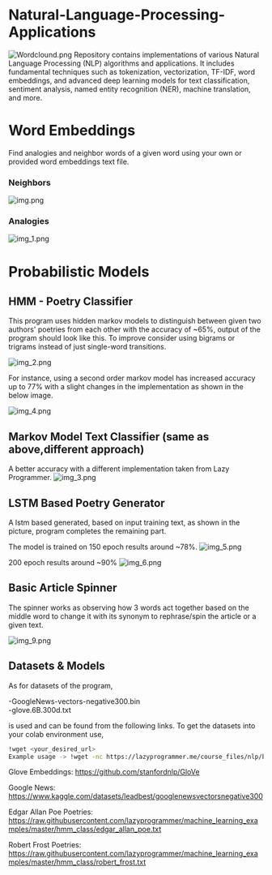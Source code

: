 # Natural-Language-Processing-Applications

![Wordclound.png](Output%20Images/Wordclound.png) 
Repository contains implementations of various Natural Language Processing (NLP) algorithms and applications. It includes fundamental techniques such as tokenization, vectorization, TF-IDF, word embeddings, and advanced deep learning models for text classification, sentiment analysis, named entity recognition (NER), machine translation, and more.
 

# Word Embeddings
Find analogies and neighbor words of a given word using your own or provided word embeddings text file.

### Neighbors

![img.png](img.png)



### Analogies

![img_1.png](img_1.png)


# Probabilistic Models

## HMM - Poetry Classifier
This program uses hidden markov models to distinguish between given two authors'
poetries from each other with the accuracy of ~65%, output of the program should look like
this. To improve consider using bigrams or trigrams instead of just single-word transitions.

![img_2.png](img_2.png)

For instance, using a second order markov model has increased accuracy up to 77% with a slight changes
in the implementation as shown in the below image.

![img_4.png](img_4.png)


## Markov Model Text Classifier (same as above,different approach)
A better accuracy with a different implementation taken from Lazy Programmer.
![img_3.png](img_3.png)

## LSTM Based Poetry Generator
A lstm based generated, based on input training text, as shown
in the picture, program completes the remaining part. 

The model is trained on
150 epoch results around ~78%.
![img_5.png](img_5.png)

200 epoch results around ~90%
![img_6.png](img_6.png)

## Basic Article Spinner
The spinner works as observing how 3 words act together based on the middle word to 
change it with its synonym to rephrase/spin the article or a given text.

![img_9.png](img_9.png)


## Datasets & Models
As for datasets of the program,

-GoogleNews-vectors-negative300.bin        
-glove.6B.300d.txt

is used and can be found from the following links.
To get the datasets into your colab environment use,
```bash
!wget <your_desired_url> 
Example usage -> !wget -nc https://lazyprogrammer.me/course_files/nlp/bbc_text_cls.csv
```

Glove Embeddings: https://github.com/stanfordnlp/GloVe

Google News: https://www.kaggle.com/datasets/leadbest/googlenewsvectorsnegative300

Edgar Allan Poe Poetries: https://raw.githubusercontent.com/lazyprogrammer/machine_learning_examples/master/hmm_class/edgar_allan_poe.txt

Robert Frost Poetries:  https://raw.githubusercontent.com/lazyprogrammer/machine_learning_examples/master/hmm_class/robert_frost.txt